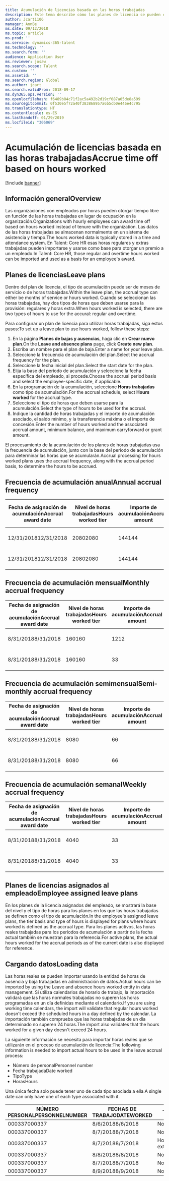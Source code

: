 ```yaml
---
title: Acumulación de licencias basada en las horas trabajadas
description: Este tema describe cómo los planes de licencia se pueden configurar para acumular tiempo libre basado en las horas trabajadas.
author: Jcart1106
manager: AnnBe
ms.date: 09/12/2018
ms.topic: article
ms.prod: ''
ms.service: dynamics-365-talent
ms.technology: ''
ms.search.form: ''
audience: Application User
ms.reviewer: josaw
ms.search.scope: Talent
ms.custom: ''
ms.assetid: ''
ms.search.region: Global
ms.author: jcart
ms.search.validFrom: 2018-09-17
ms.dyn365.ops.version: ''
ms.openlocfilehash: f6489b84c71f2ac5a492b2d19cf087a05de8a599
ms.sourcegitcommit: 0f530e5f72a40f383868957a6b5cb0e446e4c795
ms.translationtype: HT
ms.contentlocale: es-ES
ms.lasthandoff: 01/29/2019
ms.locfileid: "306069"
---
```

# <a name="accrue-time-off-based-on-hours-worked"></a><span data-ttu-id="0f065-103">Acumulación de licencias basada en las horas trabajadas</span><span class="sxs-lookup"><span data-stu-id="0f065-103">Accrue time off based on hours worked</span></span>

[!include [banner](includes/banner.md)]


## <a name="overview"></a><span data-ttu-id="0f065-104">Información general</span><span class="sxs-lookup"><span data-stu-id="0f065-104">Overview</span></span>

<span data-ttu-id="0f065-105">Las organizaciones con empleados por horas pueden otorgar tiempo libre en función de las horas trabajadas en lugar de ocupación en la organización.</span><span class="sxs-lookup"><span data-stu-id="0f065-105">Organizations with hourly employees can award time off based on hours worked instead of tenure with the organization.</span></span> <span data-ttu-id="0f065-106">Las datos de las horas trabajadas se almacenan normalmente en un sistema de asistencia y tiempo.</span><span class="sxs-lookup"><span data-stu-id="0f065-106">The hours worked data is typically stored in a time and attendance system.</span></span> <span data-ttu-id="0f065-107">En Talent: Core HR esas horas regulares y extras trabajadas pueden importarse y usarse como base para otorgar un premio a un empleado.</span><span class="sxs-lookup"><span data-stu-id="0f065-107">In Talent: Core HR, those regular and overtime hours worked can be imported and used as a basis for an employee's award.</span></span>

## <a name="leave-plans"></a><span data-ttu-id="0f065-108">Planes de licencias</span><span class="sxs-lookup"><span data-stu-id="0f065-108">Leave plans</span></span>

<span data-ttu-id="0f065-109">Dentro del plan de licencia, el tipo de acumulación puede ser de meses de servicio o de horas trabajadas.</span><span class="sxs-lookup"><span data-stu-id="0f065-109">Within the leave plan, the accrual type can either be months of service or hours worked.</span></span> <span data-ttu-id="0f065-110">Cuando se seleccionan las horas trabajadas, hay dos tipos de horas que deben usarse para la provisión: regulares y horas extra.</span><span class="sxs-lookup"><span data-stu-id="0f065-110">When hours worked is selected, there are two types of hours to use for the accural: regular and overtime.</span></span>

<span data-ttu-id="0f065-111">Para configurar un plan de licencia para utilizar horas trabajadas, siga estos pasos:</span><span class="sxs-lookup"><span data-stu-id="0f065-111">To set up a leave plan to use hours worked, follow these steps:</span></span>

1. <span data-ttu-id="0f065-112">En la página **Planes de bajas y ausencias**, haga clic en **Crear nuevo plan**.</span><span class="sxs-lookup"><span data-stu-id="0f065-112">On the **Leave and absence plans** page, click **Create new plan**.</span></span>
2. <span data-ttu-id="0f065-113">Escriba un nombre para el plan de baja.</span><span class="sxs-lookup"><span data-stu-id="0f065-113">Enter a name for your leave plan.</span></span>
3. <span data-ttu-id="0f065-114">Seleccione la frecuencia de acumulación del plan.</span><span class="sxs-lookup"><span data-stu-id="0f065-114">Select the accrual frequency for the plan.</span></span>
5. <span data-ttu-id="0f065-115">Seleccione la fecha inicial del plan.</span><span class="sxs-lookup"><span data-stu-id="0f065-115">Select the start date for the plan.</span></span>
6. <span data-ttu-id="0f065-116">Elija la base del período de acumulación y seleccione la fecha específica del empleado, si procede.</span><span class="sxs-lookup"><span data-stu-id="0f065-116">Choose the accrual period basis and select the employee-specific date, if applicable.</span></span>
7. <span data-ttu-id="0f065-117">En la programación de la acumulación, seleccione **Horas trabajadas** como tipo de acumulación.</span><span class="sxs-lookup"><span data-stu-id="0f065-117">For the accrual schedule, select **Hours worked** for the accrual type.</span></span>
8. <span data-ttu-id="0f065-118">Seleccione el tipo de horas que deben usarse para la acumulación.</span><span class="sxs-lookup"><span data-stu-id="0f065-118">Select the type of hours to be used for the accrual.</span></span>
9. <span data-ttu-id="0f065-119">Indique la cantidad de horas trabajadas y el importe de acumulación asociado, el saldo mínimo, y la transferencia máxima o el importe de concesión.</span><span class="sxs-lookup"><span data-stu-id="0f065-119">Enter the number of hours worked and the associated accrual amount, minimum balance, and maximum carryforward or grant amount.</span></span>

<span data-ttu-id="0f065-120">El procesamiento de la acumulación de los planes de horas trabajadas usa la frecuencia de acumulación, junto con la base del período de acumulación para determinar las horas que se acumularán.</span><span class="sxs-lookup"><span data-stu-id="0f065-120">Accrual processing for hours worked plans uses the accrual frequency, along with the accrual period basis, to determine the hours to be accrued.</span></span>

## <a name="annual-accrual-frequency"></a><span data-ttu-id="0f065-121">Frecuencia de acumulación anual</span><span class="sxs-lookup"><span data-stu-id="0f065-121">Annual accrual frequency</span></span>

| <span data-ttu-id="0f065-122">Fecha de asignación de acumulación</span><span class="sxs-lookup"><span data-stu-id="0f065-122">Accrual award date</span></span>    | <span data-ttu-id="0f065-123">Nivel de horas trabajadas</span><span class="sxs-lookup"><span data-stu-id="0f065-123">Hours worked tier</span></span>    | <span data-ttu-id="0f065-124">Importe de acumulación</span><span class="sxs-lookup"><span data-stu-id="0f065-124">Accrual amount</span></span>        | <span data-ttu-id="0f065-125">Fechas de horas trabajadas</span><span class="sxs-lookup"><span data-stu-id="0f065-125">Hours worked dates</span></span>   | <span data-ttu-id="0f065-126">Datos reales de horas trabajadas</span><span class="sxs-lookup"><span data-stu-id="0f065-126">Hours worked actuals</span></span>| <span data-ttu-id="0f065-127">Prima</span><span class="sxs-lookup"><span data-stu-id="0f065-127">Award</span></span>               |
| --------------------- | -------------------- | --------------------- | -------------------- |-------------------- |-------------------- |
| <span data-ttu-id="0f065-128">12/31/2018</span><span class="sxs-lookup"><span data-stu-id="0f065-128">12/31/2018</span></span>            | <span data-ttu-id="0f065-129">2080</span><span class="sxs-lookup"><span data-stu-id="0f065-129">2080</span></span>                 | <span data-ttu-id="0f065-130">144</span><span class="sxs-lookup"><span data-stu-id="0f065-130">144</span></span>                   | <span data-ttu-id="0f065-131">1/1/2018-31/12/2018</span><span class="sxs-lookup"><span data-stu-id="0f065-131">1/1/2018-12/31/2018</span></span>  | <span data-ttu-id="0f065-132">2085</span><span class="sxs-lookup"><span data-stu-id="0f065-132">2085</span></span>                | <span data-ttu-id="0f065-133">144</span><span class="sxs-lookup"><span data-stu-id="0f065-133">144</span></span>                 |        
| <span data-ttu-id="0f065-134">12/31/2018</span><span class="sxs-lookup"><span data-stu-id="0f065-134">12/31/2018</span></span>            | <span data-ttu-id="0f065-135">2080</span><span class="sxs-lookup"><span data-stu-id="0f065-135">2080</span></span>                 | <span data-ttu-id="0f065-136">144</span><span class="sxs-lookup"><span data-stu-id="0f065-136">144</span></span>                   | <span data-ttu-id="0f065-137">1/1/2018-31/12/2018</span><span class="sxs-lookup"><span data-stu-id="0f065-137">1/1/2018-12/31/2018</span></span>  | <span data-ttu-id="0f065-138">2000</span><span class="sxs-lookup"><span data-stu-id="0f065-138">2000</span></span>                | <span data-ttu-id="0f065-139">0</span><span class="sxs-lookup"><span data-stu-id="0f065-139">0</span></span>                 |


## <a name="monthly-accrual-frequency"></a><span data-ttu-id="0f065-140">Frecuencia de acumulación mensual</span><span class="sxs-lookup"><span data-stu-id="0f065-140">Monthly accrual frequency</span></span>

| <span data-ttu-id="0f065-141">Fecha de asignación de acumulación</span><span class="sxs-lookup"><span data-stu-id="0f065-141">Accrual award date</span></span>    | <span data-ttu-id="0f065-142">Nivel de horas trabajadas</span><span class="sxs-lookup"><span data-stu-id="0f065-142">Hours worked tier</span></span>    | <span data-ttu-id="0f065-143">Importe de acumulación</span><span class="sxs-lookup"><span data-stu-id="0f065-143">Accrual amount</span></span>        | <span data-ttu-id="0f065-144">Fechas de horas trabajadas</span><span class="sxs-lookup"><span data-stu-id="0f065-144">Hours worked dates</span></span>   | <span data-ttu-id="0f065-145">Datos reales de horas trabajadas</span><span class="sxs-lookup"><span data-stu-id="0f065-145">Hours worked actuals</span></span>| <span data-ttu-id="0f065-146">Prima</span><span class="sxs-lookup"><span data-stu-id="0f065-146">Award</span></span>               |
| --------------------- | -------------------- | --------------------- | -------------------- |-------------------- |-------------------- |
| <span data-ttu-id="0f065-147">8/31/2018</span><span class="sxs-lookup"><span data-stu-id="0f065-147">8/31/2018</span></span>             | <span data-ttu-id="0f065-148">160</span><span class="sxs-lookup"><span data-stu-id="0f065-148">160</span></span>                  | <span data-ttu-id="0f065-149">12</span><span class="sxs-lookup"><span data-stu-id="0f065-149">12</span></span>                    | <span data-ttu-id="0f065-150">1/8/2018-31/8/2018</span><span class="sxs-lookup"><span data-stu-id="0f065-150">8/1/2018-8/31/2018</span></span>   | <span data-ttu-id="0f065-151">184</span><span class="sxs-lookup"><span data-stu-id="0f065-151">184</span></span>                 | <span data-ttu-id="0f065-152">12</span><span class="sxs-lookup"><span data-stu-id="0f065-152">12</span></span>                  |        
| <span data-ttu-id="0f065-153">8/31/2018</span><span class="sxs-lookup"><span data-stu-id="0f065-153">8/31/2018</span></span>             | <span data-ttu-id="0f065-154">160</span><span class="sxs-lookup"><span data-stu-id="0f065-154">160</span></span>                  | <span data-ttu-id="0f065-155">3</span><span class="sxs-lookup"><span data-stu-id="0f065-155">3</span></span>                     | <span data-ttu-id="0f065-156">1/8/2018-31/8/2018</span><span class="sxs-lookup"><span data-stu-id="0f065-156">8/1/2018-8/31/2018</span></span>   | <span data-ttu-id="0f065-157">184</span><span class="sxs-lookup"><span data-stu-id="0f065-157">184</span></span>                 | <span data-ttu-id="0f065-158">3</span><span class="sxs-lookup"><span data-stu-id="0f065-158">3</span></span>                   |

## <a name="semi-monthly-accrual-frequency"></a><span data-ttu-id="0f065-159">Frecuencia de acumulación semimensual</span><span class="sxs-lookup"><span data-stu-id="0f065-159">Semi-monthly accrual frequency</span></span>

| <span data-ttu-id="0f065-160">Fecha de asignación de acumulación</span><span class="sxs-lookup"><span data-stu-id="0f065-160">Accrual award date</span></span>    | <span data-ttu-id="0f065-161">Nivel de horas trabajadas</span><span class="sxs-lookup"><span data-stu-id="0f065-161">Hours worked tier</span></span>    | <span data-ttu-id="0f065-162">Importe de acumulación</span><span class="sxs-lookup"><span data-stu-id="0f065-162">Accrual amount</span></span>        | <span data-ttu-id="0f065-163">Fechas de horas trabajadas</span><span class="sxs-lookup"><span data-stu-id="0f065-163">Hours worked dates</span></span>   | <span data-ttu-id="0f065-164">Datos reales de horas trabajadas</span><span class="sxs-lookup"><span data-stu-id="0f065-164">Hours worked actuals</span></span>| <span data-ttu-id="0f065-165">Prima</span><span class="sxs-lookup"><span data-stu-id="0f065-165">Award</span></span>               |
| --------------------- | -------------------- | --------------------- | -------------------- |-------------------- |-------------------- |
| <span data-ttu-id="0f065-166">8/31/2018</span><span class="sxs-lookup"><span data-stu-id="0f065-166">8/31/2018</span></span>             | <span data-ttu-id="0f065-167">80</span><span class="sxs-lookup"><span data-stu-id="0f065-167">80</span></span>                   | <span data-ttu-id="0f065-168">6</span><span class="sxs-lookup"><span data-stu-id="0f065-168">6</span></span>                     | <span data-ttu-id="0f065-169">16/8/2018-31/8/2018</span><span class="sxs-lookup"><span data-stu-id="0f065-169">8/16/2018-8/31/2018</span></span>  | <span data-ttu-id="0f065-170">81</span><span class="sxs-lookup"><span data-stu-id="0f065-170">81</span></span>                  | <span data-ttu-id="0f065-171">6</span><span class="sxs-lookup"><span data-stu-id="0f065-171">6</span></span>                  |        
| <span data-ttu-id="0f065-172">8/31/2018</span><span class="sxs-lookup"><span data-stu-id="0f065-172">8/31/2018</span></span>             | <span data-ttu-id="0f065-173">80</span><span class="sxs-lookup"><span data-stu-id="0f065-173">80</span></span>                   | <span data-ttu-id="0f065-174">6</span><span class="sxs-lookup"><span data-stu-id="0f065-174">6</span></span>                     | <span data-ttu-id="0f065-175">16/8/2018-31/8/2018</span><span class="sxs-lookup"><span data-stu-id="0f065-175">8/16/2018-8/31/2018</span></span>  | <span data-ttu-id="0f065-176">75</span><span class="sxs-lookup"><span data-stu-id="0f065-176">75</span></span>                  | <span data-ttu-id="0f065-177">0</span><span class="sxs-lookup"><span data-stu-id="0f065-177">0</span></span>                   |

## <a name="weekly-accrual-frequency"></a><span data-ttu-id="0f065-178">Frecuencia de acumulación semanal</span><span class="sxs-lookup"><span data-stu-id="0f065-178">Weekly accrual frequency</span></span>

| <span data-ttu-id="0f065-179">Fecha de asignación de acumulación</span><span class="sxs-lookup"><span data-stu-id="0f065-179">Accrual award date</span></span>    | <span data-ttu-id="0f065-180">Nivel de horas trabajadas</span><span class="sxs-lookup"><span data-stu-id="0f065-180">Hours worked tier</span></span>    | <span data-ttu-id="0f065-181">Importe de acumulación</span><span class="sxs-lookup"><span data-stu-id="0f065-181">Accrual amount</span></span>        | <span data-ttu-id="0f065-182">Fechas de horas trabajadas</span><span class="sxs-lookup"><span data-stu-id="0f065-182">Hours worked dates</span></span>   | <span data-ttu-id="0f065-183">Datos reales de horas trabajadas</span><span class="sxs-lookup"><span data-stu-id="0f065-183">Hours worked actuals</span></span>| <span data-ttu-id="0f065-184">Prima</span><span class="sxs-lookup"><span data-stu-id="0f065-184">Award</span></span>               |
| --------------------- | -------------------- | --------------------- | -------------------- |-------------------- |-------------------- |
| <span data-ttu-id="0f065-185">8/31/2018</span><span class="sxs-lookup"><span data-stu-id="0f065-185">8/31/2018</span></span>             | <span data-ttu-id="0f065-186">40</span><span class="sxs-lookup"><span data-stu-id="0f065-186">40</span></span>                   | <span data-ttu-id="0f065-187">3</span><span class="sxs-lookup"><span data-stu-id="0f065-187">3</span></span>                     | <span data-ttu-id="0f065-188">27/8/2018-31/8/2018</span><span class="sxs-lookup"><span data-stu-id="0f065-188">8/27/2018-8/31/2018</span></span>  | <span data-ttu-id="0f065-189">42</span><span class="sxs-lookup"><span data-stu-id="0f065-189">42</span></span>                  | <span data-ttu-id="0f065-190">3</span><span class="sxs-lookup"><span data-stu-id="0f065-190">3</span></span>                  |        
| <span data-ttu-id="0f065-191">8/31/2018</span><span class="sxs-lookup"><span data-stu-id="0f065-191">8/31/2018</span></span>             | <span data-ttu-id="0f065-192">40</span><span class="sxs-lookup"><span data-stu-id="0f065-192">40</span></span>                   | <span data-ttu-id="0f065-193">3</span><span class="sxs-lookup"><span data-stu-id="0f065-193">3</span></span>                     | <span data-ttu-id="0f065-194">27/8/2018-31/8/2018</span><span class="sxs-lookup"><span data-stu-id="0f065-194">8/27/2018-8/31/2018</span></span>  | <span data-ttu-id="0f065-195">35</span><span class="sxs-lookup"><span data-stu-id="0f065-195">35</span></span>                  | <span data-ttu-id="0f065-196">0</span><span class="sxs-lookup"><span data-stu-id="0f065-196">0</span></span>                   |

## <a name="employee-assigned-leave-plans"></a><span data-ttu-id="0f065-197">Planes de licencias asignados al empleado</span><span class="sxs-lookup"><span data-stu-id="0f065-197">Employee assigned leave plans</span></span>

<span data-ttu-id="0f065-198">En los planes de la licencia asignados del empleado, se mostrará la base del nivel y el tipo de horas para los planes en los que las horas trabajadas se definen como el tipo de acumulación.</span><span class="sxs-lookup"><span data-stu-id="0f065-198">In the employee's assigned leave plans, the tier basis and type of hours is displayed for plans where hours worked is defined as the accrual type.</span></span> <span data-ttu-id="0f065-199">Para los planes activos, las horas reales trabajadas para los períodos de acumulación a partir de la fecha actual también se muestran para la referencia.</span><span class="sxs-lookup"><span data-stu-id="0f065-199">For active plans, the actual hours worked for the accrual periods as of the current date is also displayed for reference.</span></span> 

## <a name="loading-data"></a><span data-ttu-id="0f065-200">Cargando datos</span><span class="sxs-lookup"><span data-stu-id="0f065-200">Loading data</span></span>

<span data-ttu-id="0f065-201">Las horas reales se pueden importar usando la entidad de horas de ausencia y baja trabajadas en administración de datos.</span><span class="sxs-lookup"><span data-stu-id="0f065-201">Actual hours can be imported by using the Leave and absence hours worked entity in data management.</span></span> <span data-ttu-id="0f065-202">Si utiliza calendarios de horario de trabajo, la importación validará que las horas normales trabajadas no superen las horas programadas en un día definidas mediante el calendario.</span><span class="sxs-lookup"><span data-stu-id="0f065-202">If you are using working time calendars, the import will validate that regular hours worked doesn't exceed the scheduled hours in a day defined by the calendar.</span></span> <span data-ttu-id="0f065-203">La importación también comprueba que las horas trabajadas de un día determinado no superen 24 horas.</span><span class="sxs-lookup"><span data-stu-id="0f065-203">The import also validates that the hours worked for a given day doesn't exceed 24 hours.</span></span> 

<span data-ttu-id="0f065-204">La siguiente información se necesita para importar horas reales que se utilizarán en el proceso de acumulación de licencia:</span><span class="sxs-lookup"><span data-stu-id="0f065-204">The following information is needed to import actual hours to be used in the leave accrual process:</span></span>

+ <span data-ttu-id="0f065-205">Número de personal</span><span class="sxs-lookup"><span data-stu-id="0f065-205">Personnel number</span></span> 
+ <span data-ttu-id="0f065-206">Fecha trabajada</span><span class="sxs-lookup"><span data-stu-id="0f065-206">Date worked</span></span>
+ <span data-ttu-id="0f065-207">Tipo</span><span class="sxs-lookup"><span data-stu-id="0f065-207">Type</span></span>
+ <span data-ttu-id="0f065-208">Horas</span><span class="sxs-lookup"><span data-stu-id="0f065-208">Hours</span></span>

<span data-ttu-id="0f065-209">Una única fecha solo puede tener uno de cada tipo asociada a ella.</span><span class="sxs-lookup"><span data-stu-id="0f065-209">A single date can only have one of each type associated with it.</span></span>

| <span data-ttu-id="0f065-210">NÚMERO PERSONAL</span><span class="sxs-lookup"><span data-stu-id="0f065-210">PERSONNELNUMBER</span></span>       | <span data-ttu-id="0f065-211">FECHAS DE TRABAJO</span><span class="sxs-lookup"><span data-stu-id="0f065-211">DATEWORKED</span></span>           | <span data-ttu-id="0f065-212">TIPO</span><span class="sxs-lookup"><span data-stu-id="0f065-212">TYPE</span></span>                  | <span data-ttu-id="0f065-213">HORAS</span><span class="sxs-lookup"><span data-stu-id="0f065-213">HOURS</span></span>                |
| --------------------- | -------------------- | --------------------- | -------------------- |
| <span data-ttu-id="0f065-214">000337</span><span class="sxs-lookup"><span data-stu-id="0f065-214">000337</span></span>                | <span data-ttu-id="0f065-215">8/6/2018</span><span class="sxs-lookup"><span data-stu-id="0f065-215">8/6/2018</span></span>             | <span data-ttu-id="0f065-216">Normal</span><span class="sxs-lookup"><span data-stu-id="0f065-216">Regular</span></span>               | <span data-ttu-id="0f065-217">8</span><span class="sxs-lookup"><span data-stu-id="0f065-217">8</span></span>                    |       
| <span data-ttu-id="0f065-218">000337</span><span class="sxs-lookup"><span data-stu-id="0f065-218">000337</span></span>                | <span data-ttu-id="0f065-219">8/7/2018</span><span class="sxs-lookup"><span data-stu-id="0f065-219">8/7/2018</span></span>             | <span data-ttu-id="0f065-220">Normal</span><span class="sxs-lookup"><span data-stu-id="0f065-220">Regular</span></span>               | <span data-ttu-id="0f065-221">8</span><span class="sxs-lookup"><span data-stu-id="0f065-221">8</span></span>                    |
| <span data-ttu-id="0f065-222">000337</span><span class="sxs-lookup"><span data-stu-id="0f065-222">000337</span></span>                | <span data-ttu-id="0f065-223">8/7/2018</span><span class="sxs-lookup"><span data-stu-id="0f065-223">8/7/2018</span></span>             | <span data-ttu-id="0f065-224">Horas extra</span><span class="sxs-lookup"><span data-stu-id="0f065-224">Overtime</span></span>              | <span data-ttu-id="0f065-225">3</span><span class="sxs-lookup"><span data-stu-id="0f065-225">3</span></span>                    |
| <span data-ttu-id="0f065-226">000337</span><span class="sxs-lookup"><span data-stu-id="0f065-226">000337</span></span>                | <span data-ttu-id="0f065-227">8/8/2018</span><span class="sxs-lookup"><span data-stu-id="0f065-227">8/8/2018</span></span>             | <span data-ttu-id="0f065-228">Normal</span><span class="sxs-lookup"><span data-stu-id="0f065-228">Regular</span></span>               | <span data-ttu-id="0f065-229">8</span><span class="sxs-lookup"><span data-stu-id="0f065-229">8</span></span>                    |
| <span data-ttu-id="0f065-230">000337</span><span class="sxs-lookup"><span data-stu-id="0f065-230">000337</span></span>                | <span data-ttu-id="0f065-231">8/7/2018</span><span class="sxs-lookup"><span data-stu-id="0f065-231">8/7/2018</span></span>             | <span data-ttu-id="0f065-232">Normal</span><span class="sxs-lookup"><span data-stu-id="0f065-232">Regular</span></span>               | <span data-ttu-id="0f065-233">8</span><span class="sxs-lookup"><span data-stu-id="0f065-233">8</span></span>                    |
| <span data-ttu-id="0f065-234">000337</span><span class="sxs-lookup"><span data-stu-id="0f065-234">000337</span></span>                | <span data-ttu-id="0f065-235">8/9/2018</span><span class="sxs-lookup"><span data-stu-id="0f065-235">8/9/2018</span></span>             | <span data-ttu-id="0f065-236">Normal</span><span class="sxs-lookup"><span data-stu-id="0f065-236">Regular</span></span>               | <span data-ttu-id="0f065-237">8</span><span class="sxs-lookup"><span data-stu-id="0f065-237">8</span></span>                    |
